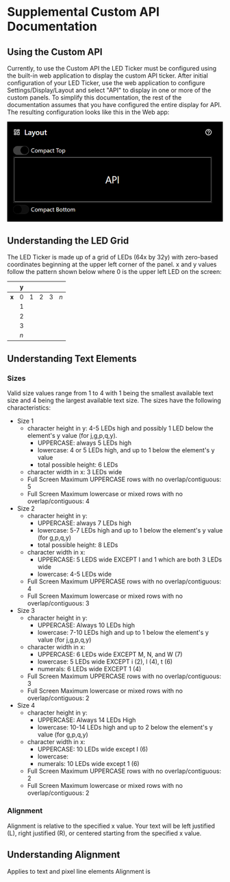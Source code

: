 # Supplemental Custom API Documentation
## Using the Custom API
Currently, to use the Custom API the LED Ticker must be configured using the built-in web application to display the custom API ticker.  After initial configuration of your LED Ticker, use the web application to configure Settings/Display/Layout and select "API" to display in one or more of the custom panels.  To simplify this documentation, the rest of the documentation assumes that you have configured the entire display for API.  The resulting configuration looks like this in the Web app:

![Alt text](image.png)

## Understanding the LED Grid
The LED Ticker is made up of a grid of LEDs (64x by 32y) with zero-based coordinates beginning at the upper left corner of the panel.  x and y values follow the pattern shown below where 0 is the upper left LED on the screen:

| | y|||||
|-|-|-|-|-|-|
|<b>x|0|1|2|3|<i>n|
||1|
||2|
||3|
||<i>n|

## Understanding Text Elements

### Sizes
Valid size values range from 1 to 4 with 1 being the smallest available text size and 4 being the largest available text size. The sizes have the following characteristics:

- Size 1
  - character height in y: 4-5 LEDs high and possibly 1 LED below the element's y value (for j,g,p,q,y).
    - UPPERCASE: always 5 LEDs high
    - lowercase: 4 or 5 LEDs high, and up to 1 below the element's y value
    - total possible height: 6 LEDs
  - character width in x: 3 LEDs wide
  - Full Screen Maximum UPPERCASE rows with no overlap/contiguous:  5
  - Full Screen Maximum lowercase or mixed rows with no overlap/contiguous: 4
- Size 2
  - character height in y:
    - UPPERCASE: always 7 LEDs high
    - lowercase: 5-7 LEDs high and up to 1 below the element's y value (for g,p,q,y)
    - total possible height: 8 LEDs
  - character width in x:
    - UPPERCASE: 5 LEDS wide EXCEPT I and 1 which are both 3 LEDs wide
    - lowercase: 4-5 LEDs wide
  - Full Screen Maximum UPPERCASE rows with no overlap/contiguous: 4
  - Full Screen Maximum lowercase or mixed rows with no overlap/contiguous: 3
- Size 3
  - character height in y:
    - UPPERCASE: Always 10 LEDs high
    - lowercase: 7-10 LEDs high and up to 1 below the element's y value (for j,g,p,q,y)
  - character width in x:
    - UPPERCASE: 6 LEDs wide EXCEPT M, N, and W (7)
    - lowercase: 5 LEDs wide EXCEPT i (2), l (4), t (6)
    - numerals: 6 LEDs wide EXCEPT 1 (4)
  - Full Screen Maximum UPPERCASE rows with no overlap/contiguous: 3
  - Full Screen Maximum lowercase or mixed rows with no overlap/contiguous: 2
- Size 4
  - character height in y:
    - UPPERCASE: Always 14 LEDs High
    - lowercase: 10-14 LEDs high and up to 2 below the element's y value (for g,p,q,y)
  - character width in x:
    - UPPERCASE: 10 LEDs wide except I (6)
    - lowercase:
    - numerals: 10 LEDs wide except 1 (6)
  - Full Screen Maximum UPPERCASE rows with no overlap/contiguous: 2
  - Full Screen Maximum lowercase or mixed rows with no overlap/contiguous: 2

### Alignment
Alignment is relative to the specified x value.  Your text will be left justified (L), right justified (R), or centered starting from the specified x value.

## Understanding Alignment
Applies to text and pixel line elements
Alignment is